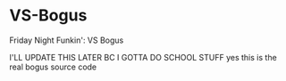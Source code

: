 # VS-Bogus
 Friday Night Funkin': VS Bogus
 
 I'LL UPDATE THIS LATER BC I GOTTA DO SCHOOL STUFF
 yes this is the real bogus source code

